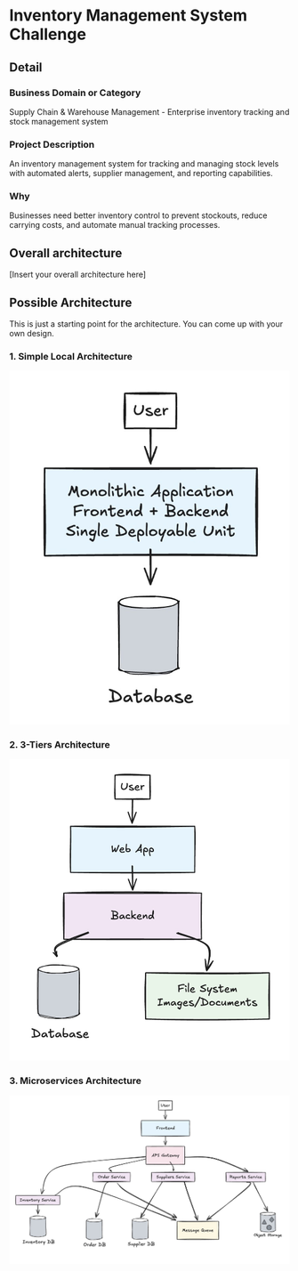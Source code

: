 # Inventory Management System Challenge

## Detail

### Business Domain or Category

Supply Chain & Warehouse Management - Enterprise inventory tracking and stock management system

### Project Description

An inventory management system for tracking and managing stock levels with automated alerts, supplier management, and reporting capabilities.

### Why

Businesses need better inventory control to prevent stockouts, reduce carrying costs, and automate manual tracking processes.

## Overall architecture

[Insert your overall architecture here]

## Possible Architecture

This is just a starting point for the architecture. You can come up with your own design.

### 1. Simple Local Architecture

![Simple Local Architecture](images/variant-1.jpg)

### 2. 3-Tiers Architecture

![3-Tiers Architecture](images/variant-2.jpg)

### 3. Microservices Architecture

![Microservices Architecture](images/variant-3.jpg)
